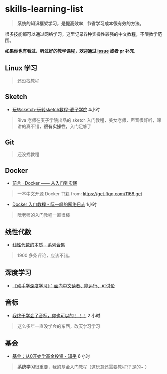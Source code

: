 # skills-learning-list

> **系统的知识框架学习，是提高效率，节省学习成本很有效的方法。**

很多技能都可以通过网络学习，这里记录各种实操性较强的中文教程，不限教学范围。

**如果你也有看过、听过好的教学课程，欢迎通过 [issue](https://github.com/maoruibin/skills-learning-list/issue) 或者 pr 补充.**

## Linux 学习
> 还没找教程

## Sketch
* [玩转sketch\-玩转sketch教程\-麦子学院](http://www.maiziedu.com/course/748/)   4小时
> Riva 老师在麦子学院出品的 sketch 入门教程，美女老师，声音很好听，课讲的真不错，**很有实操性**，入门足够了

## Git
> 还没找教程

## Docker 
* [前言 · Docker —— 从入门到实践](https://yeasy.gitbooks.io/docker_practice/content/)
> 一本中文开源 Docker 书籍 from: https://get.ftqq.com/1168.get

* [Docker 入门教程 \- 阮一峰的网络日志](http://www.ruanyifeng.com/blog/2018/02/docker-tutorial.html) 1小时
> 阮老师的入门教程一直很棒

## 线性代数
* [线性代数的本质 - 系列合集](https://www.bilibili.com/video/av6731067)
> 1900 多条评论，应该不错。

## 深度学习
* [《动手学深度学习》：面向中文读者、能运行、可讨论](https://zh.d2l.ai/index.html)

## 音标
* [我终于学会了音标，你也可以的！！！](https://mp.weixin.qq.com/s/U9ez29vqiKXQtoCKXEyKtQ) 2 小时
> 这么多年一直没学会的东西，改天学习学习

## 基金
* [基金：从0开始学基金投资 \- 知乎](https://zhuanlan.zhihu.com/fundslearning) 6 小时
> **系统学习**很重要，我的基金入门教程（这玩意还需要教程?? 是的~ ）
